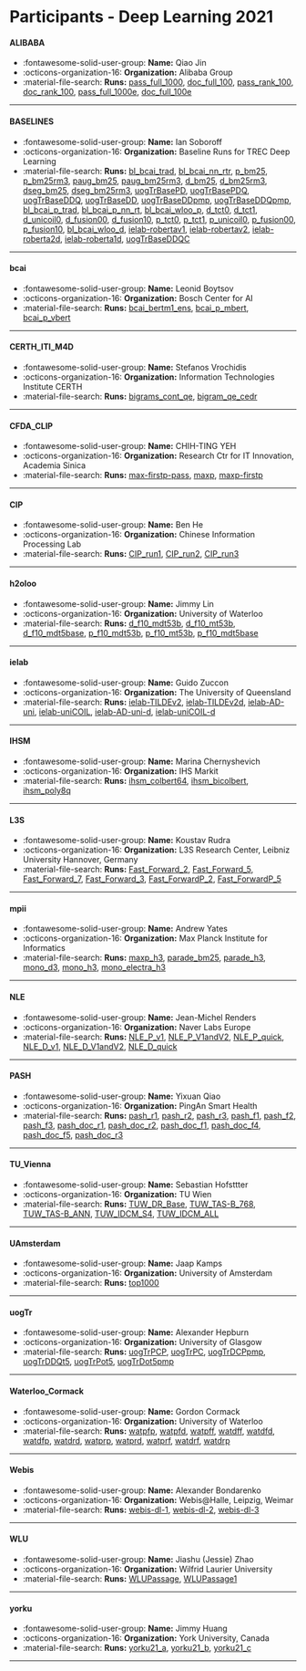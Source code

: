# Participants - Deep Learning 2021 

#### ALIBABA 
 - :fontawesome-solid-user-group: **Name:** Qiao Jin 
 - :octicons-organization-16: **Organization:** Alibaba Group 
 - :material-file-search: **Runs:** [pass_full_1000](./runs.md#pass_full_1000), [doc_full_100](./runs.md#doc_full_100), [pass_rank_100](./runs.md#pass_rank_100), [doc_rank_100](./runs.md#doc_rank_100), [pass_full_1000e](./runs.md#pass_full_1000e), [doc_full_100e](./runs.md#doc_full_100e) 

---
#### BASELINES 
 - :fontawesome-solid-user-group: **Name:** Ian Soboroff 
 - :octicons-organization-16: **Organization:** Baseline Runs for TREC Deep Learning 
 - :material-file-search: **Runs:** [bl_bcai_trad](./runs.md#bl_bcai_trad), [bl_bcai_nn_rtr](./runs.md#bl_bcai_nn_rtr), [p_bm25](./runs.md#p_bm25), [p_bm25rm3](./runs.md#p_bm25rm3), [paug_bm25](./runs.md#paug_bm25), [paug_bm25rm3](./runs.md#paug_bm25rm3), [d_bm25](./runs.md#d_bm25), [d_bm25rm3](./runs.md#d_bm25rm3), [dseg_bm25](./runs.md#dseg_bm25), [dseg_bm25rm3](./runs.md#dseg_bm25rm3), [uogTrBasePD](./runs.md#uogtrbasepd), [uogTrBasePDQ](./runs.md#uogtrbasepdq), [uogTrBaseDDQ](./runs.md#uogtrbaseddq), [uogTrBaseDD](./runs.md#uogtrbasedd), [uogTrBaseDDpmp](./runs.md#uogtrbaseddpmp), [uogTrBaseDDQpmp](./runs.md#uogtrbaseddqpmp), [bl_bcai_p_trad](./runs.md#bl_bcai_p_trad), [bl_bcai_p_nn_rt](./runs.md#bl_bcai_p_nn_rt), [bl_bcai_wloo_p](./runs.md#bl_bcai_wloo_p), [d_tct0](./runs.md#d_tct0), [d_tct1](./runs.md#d_tct1), [d_unicoil0](./runs.md#d_unicoil0), [d_fusion00](./runs.md#d_fusion00), [d_fusion10](./runs.md#d_fusion10), [p_tct0](./runs.md#p_tct0), [p_tct1](./runs.md#p_tct1), [p_unicoil0](./runs.md#p_unicoil0), [p_fusion00](./runs.md#p_fusion00), [p_fusion10](./runs.md#p_fusion10), [bl_bcai_wloo_d](./runs.md#bl_bcai_wloo_d), [ielab-robertav1](./runs.md#ielab-robertav1), [ielab-robertav2](./runs.md#ielab-robertav2), [ielab-roberta2d](./runs.md#ielab-roberta2d), [ielab-roberta1d](./runs.md#ielab-roberta1d), [uogTrBaseDDQC](./runs.md#uogtrbaseddqc) 

---
#### bcai 
 - :fontawesome-solid-user-group: **Name:** Leonid Boytsov 
 - :octicons-organization-16: **Organization:** Bosch Center for AI 
 - :material-file-search: **Runs:** [bcai_bertm1_ens](./runs.md#bcai_bertm1_ens), [bcai_p_mbert](./runs.md#bcai_p_mbert), [bcai_p_vbert](./runs.md#bcai_p_vbert) 

---
#### CERTH_ITI_M4D 
 - :fontawesome-solid-user-group: **Name:** Stefanos Vrochidis 
 - :octicons-organization-16: **Organization:** Information Technologies Institute CERTH 
 - :material-file-search: **Runs:** [bigrams_cont_qe](./runs.md#bigrams_cont_qe), [bigram_qe_cedr](./runs.md#bigram_qe_cedr) 

---
#### CFDA_CLIP 
 - :fontawesome-solid-user-group: **Name:** CHIH-TING YEH 
 - :octicons-organization-16: **Organization:** Research Ctr for IT Innovation, Academia Sinica 
 - :material-file-search: **Runs:** [max-firstp-pass](./runs.md#max-firstp-pass), [maxp](./runs.md#maxp), [maxp-firstp](./runs.md#maxp-firstp) 

---
#### CIP 
 - :fontawesome-solid-user-group: **Name:** Ben He 
 - :octicons-organization-16: **Organization:** Chinese Information Processing Lab 
 - :material-file-search: **Runs:** [CIP_run1](./runs.md#cip_run1), [CIP_run2](./runs.md#cip_run2), [CIP_run3](./runs.md#cip_run3) 

---
#### h2oloo 
 - :fontawesome-solid-user-group: **Name:** Jimmy Lin 
 - :octicons-organization-16: **Organization:** University of Waterloo 
 - :material-file-search: **Runs:** [d_f10_mdt53b](./runs.md#d_f10_mdt53b), [d_f10_mt53b](./runs.md#d_f10_mt53b), [d_f10_mdt5base](./runs.md#d_f10_mdt5base), [p_f10_mdt53b](./runs.md#p_f10_mdt53b), [p_f10_mt53b](./runs.md#p_f10_mt53b), [p_f10_mdt5base](./runs.md#p_f10_mdt5base) 

---
#### ielab 
 - :fontawesome-solid-user-group: **Name:** Guido Zuccon 
 - :octicons-organization-16: **Organization:** The University of Queensland 
 - :material-file-search: **Runs:** [ielab-TILDEv2](./runs.md#ielab-tildev2), [ielab-TILDEv2d](./runs.md#ielab-tildev2d), [ielab-AD-uni](./runs.md#ielab-ad-uni), [ielab-uniCOIL](./runs.md#ielab-unicoil), [ielab-AD-uni-d](./runs.md#ielab-ad-uni-d), [ielab-uniCOIL-d](./runs.md#ielab-unicoil-d) 

---
#### IHSM 
 - :fontawesome-solid-user-group: **Name:** Marina Chernyshevich 
 - :octicons-organization-16: **Organization:** IHS Markit 
 - :material-file-search: **Runs:** [ihsm_colbert64](./runs.md#ihsm_colbert64), [ihsm_bicolbert](./runs.md#ihsm_bicolbert), [ihsm_poly8q](./runs.md#ihsm_poly8q) 

---
#### L3S 
 - :fontawesome-solid-user-group: **Name:** Koustav Rudra 
 - :octicons-organization-16: **Organization:** L3S Research Center, Leibniz University Hannover, Germany 
 - :material-file-search: **Runs:** [Fast_Forward_2](./runs.md#fast_forward_2), [Fast_Forward_5](./runs.md#fast_forward_5), [Fast_Forward_7](./runs.md#fast_forward_7), [Fast_Forward_3](./runs.md#fast_forward_3), [Fast_ForwardP_2](./runs.md#fast_forwardp_2), [Fast_ForwardP_5](./runs.md#fast_forwardp_5) 

---
#### mpii 
 - :fontawesome-solid-user-group: **Name:** Andrew Yates 
 - :octicons-organization-16: **Organization:** Max Planck Institute for Informatics 
 - :material-file-search: **Runs:** [maxp_h3](./runs.md#maxp_h3), [parade_bm25](./runs.md#parade_bm25), [parade_h3](./runs.md#parade_h3), [mono_d3](./runs.md#mono_d3), [mono_h3](./runs.md#mono_h3), [mono_electra_h3](./runs.md#mono_electra_h3) 

---
#### NLE 
 - :fontawesome-solid-user-group: **Name:** Jean-Michel Renders 
 - :octicons-organization-16: **Organization:** Naver Labs Europe 
 - :material-file-search: **Runs:** [NLE_P_v1](./runs.md#nle_p_v1), [NLE_P_V1andV2](./runs.md#nle_p_v1andv2), [NLE_P_quick](./runs.md#nle_p_quick), [NLE_D_v1](./runs.md#nle_d_v1), [NLE_D_V1andV2](./runs.md#nle_d_v1andv2), [NLE_D_quick](./runs.md#nle_d_quick) 

---
#### PASH 
 - :fontawesome-solid-user-group: **Name:** Yixuan Qiao 
 - :octicons-organization-16: **Organization:** PingAn Smart Health 
 - :material-file-search: **Runs:** [pash_r1](./runs.md#pash_r1), [pash_r2](./runs.md#pash_r2), [pash_r3](./runs.md#pash_r3), [pash_f1](./runs.md#pash_f1), [pash_f2](./runs.md#pash_f2), [pash_f3](./runs.md#pash_f3), [pash_doc_r1](./runs.md#pash_doc_r1), [pash_doc_r2](./runs.md#pash_doc_r2), [pash_doc_f1](./runs.md#pash_doc_f1), [pash_doc_f4](./runs.md#pash_doc_f4), [pash_doc_f5](./runs.md#pash_doc_f5), [pash_doc_r3](./runs.md#pash_doc_r3) 

---
#### TU_Vienna 
 - :fontawesome-solid-user-group: **Name:** Sebastian Hofsttter 
 - :octicons-organization-16: **Organization:** TU Wien 
 - :material-file-search: **Runs:** [TUW_DR_Base](./runs.md#tuw_dr_base), [TUW_TAS-B_768](./runs.md#tuw_tas-b_768), [TUW_TAS-B_ANN](./runs.md#tuw_tas-b_ann), [TUW_IDCM_S4](./runs.md#tuw_idcm_s4), [TUW_IDCM_ALL](./runs.md#tuw_idcm_all) 

---
#### UAmsterdam 
 - :fontawesome-solid-user-group: **Name:** Jaap Kamps 
 - :octicons-organization-16: **Organization:** University of Amsterdam 
 - :material-file-search: **Runs:** [top1000](./runs.md#top1000) 

---
#### uogTr 
 - :fontawesome-solid-user-group: **Name:** Alexander Hepburn 
 - :octicons-organization-16: **Organization:** University of Glasgow 
 - :material-file-search: **Runs:** [uogTrPCP](./runs.md#uogtrpcp), [uogTrPC](./runs.md#uogtrpc), [uogTrDCPpmp](./runs.md#uogtrdcppmp), [uogTrDDQt5](./runs.md#uogtrddqt5), [uogTrPot5](./runs.md#uogtrpot5), [uogTrDot5pmp](./runs.md#uogtrdot5pmp) 

---
#### Waterloo_Cormack 
 - :fontawesome-solid-user-group: **Name:** Gordon Cormack 
 - :octicons-organization-16: **Organization:** University of Waterloo 
 - :material-file-search: **Runs:** [watpfp](./runs.md#watpfp), [watpfd](./runs.md#watpfd), [watpff](./runs.md#watpff), [watdff](./runs.md#watdff), [watdfd](./runs.md#watdfd), [watdfp](./runs.md#watdfp), [watdrd](./runs.md#watdrd), [watprp](./runs.md#watprp), [watprd](./runs.md#watprd), [watprf](./runs.md#watprf), [watdrf](./runs.md#watdrf), [watdrp](./runs.md#watdrp) 

---
#### Webis 
 - :fontawesome-solid-user-group: **Name:** Alexander Bondarenko 
 - :octicons-organization-16: **Organization:** Webis@Halle, Leipzig, Weimar 
 - :material-file-search: **Runs:** [webis-dl-1](./runs.md#webis-dl-1), [webis-dl-2](./runs.md#webis-dl-2), [webis-dl-3](./runs.md#webis-dl-3) 

---
#### WLU 
 - :fontawesome-solid-user-group: **Name:** Jiashu (Jessie) Zhao 
 - :octicons-organization-16: **Organization:** Wilfrid Laurier University 
 - :material-file-search: **Runs:** [WLUPassage](./runs.md#wlupassage), [WLUPassage1](./runs.md#wlupassage1) 

---
#### yorku 
 - :fontawesome-solid-user-group: **Name:** Jimmy Huang 
 - :octicons-organization-16: **Organization:** York University, Canada 
 - :material-file-search: **Runs:** [yorku21_a](./runs.md#yorku21_a), [yorku21_b](./runs.md#yorku21_b), [yorku21_c](./runs.md#yorku21_c) 

---
